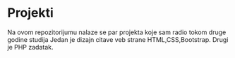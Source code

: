 # Projekti
Na ovom repozitorijumu nalaze se par projekta koje sam radio tokom druge godine studija
Jedan je dizajn citave veb strane HTML,CSS,Bootstrap.
Drugi je PHP zadatak.
